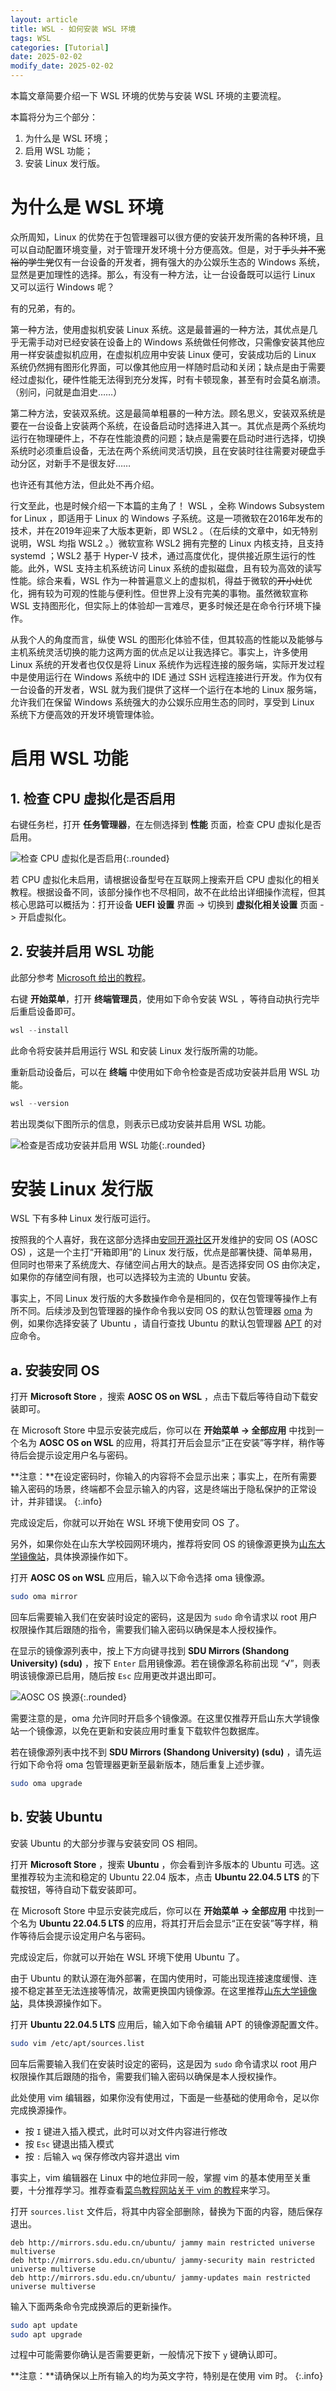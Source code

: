 ```yaml
---
layout: article
title: WSL - 如何安装 WSL 环境
tags: WSL
categories: [Tutorial]
date: 2025-02-02
modify_date: 2025-02-02
---
```


本篇文章简要介绍一下 WSL 环境的优势与安装 WSL 环境的主要流程。

本篇将分为三个部分：

1. 为什么是 WSL 环境；
2. 启用 WSL 功能；
3. 安装 Linux 发行版。

# 为什么是 WSL 环境

众所周知，Linux 的优势在于包管理器可以很方便的安装开发所需的各种环境，且可以自动配置环境变量，对于管理开发环境十分方便高效。但是，对于~~手头并不宽裕的学生党~~仅有一台设备的开发者，拥有强大的办公娱乐生态的 Windows 系统，显然是更加理性的选择。那么，有没有一种方法，让一台设备既可以运行 Linux 又可以运行 Windows 呢？

有的兄弟，有的。

第一种方法，使用虚拟机安装 Linux 系统。这是最普遍的一种方法，其优点是几乎无需手动对已经安装在设备上的 Windows 系统做任何修改，只需像安装其他应用一样安装虚拟机应用，在虚拟机应用中安装 Linux 便可，安装成功后的 Linux 系统仍然拥有图形化界面，可以像其他应用一样随时启动和关闭；缺点是由于需要经过虚拟化，硬件性能无法得到充分发挥，时有卡顿现象，甚至有时会莫名崩溃。（别问，问就是血泪史……）

第二种方法，安装双系统。这是最简单粗暴的一种方法。顾名思义，安装双系统是要在一台设备上安装两个系统，在设备启动时选择进入其一。其优点是两个系统均运行在物理硬件上，不存在性能浪费的问题；缺点是需要在启动时进行选择，切换系统时必须重启设备，无法在两个系统间灵活切换，且在安装时往往需要对硬盘手动分区，对新手不是很友好……

也许还有其他方法，但此处不再介绍。

行文至此，也是时候介绍一下本篇的主角了！ WSL ，全称 Windows Subsystem for Linux ，即适用于 Linux 的 Windows 子系统。这是一项微软在2016年发布的技术，并在2019年迎来了大版本更新，即 WSL2 。（在后续的文章中，如无特别说明，WSL 均指 WSL2 。）微软宣称 WSL2 拥有完整的 Linux 内核支持，且支持 systemd ；WSL2 基于 Hyper-V 技术，通过高度优化，提供接近原生运行的性能。此外，WSL 支持主机系统访问 Linux 系统的虚拟磁盘，且有较为高效的读写性能。综合来看，WSL 作为一种普遍意义上的虚拟机，得益于微软的~~开小灶~~优化，拥有较为可观的性能与便利性。但世界上没有完美的事物。虽然微软宣称 WSL 支持图形化，但实际上的体验却一言难尽，更多时候还是在命令行环境下操作。

从我个人的角度而言，纵使 WSL 的图形化体验不佳，但其较高的性能以及能够与主机系统灵活切换的能力这两方面的优点足以让我选择它。事实上，许多使用 Linux 系统的开发者也仅仅是将 Linux 系统作为远程连接的服务端，实际开发过程中是使用运行在 Windows 系统中的 IDE 通过 SSH 远程连接进行开发。作为仅有一台设备的开发者，WSL 就为我们提供了这样一个运行在本地的 Linux 服务端，允许我们在保留 Windows 系统强大的办公娱乐应用生态的同时，享受到 Linux 系统下方便高效的开发环境管理体验。

# 启用 WSL 功能

## 1. 检查 CPU 虚拟化是否启用

右键任务栏，打开 **任务管理器**，在左侧选择到 **性能** 页面，检查 CPU 虚拟化是否启用。

![检查 CPU 虚拟化是否启用](https://img.picgo.net/2024/12/08/-2024-12-08-14180835760f16e77e43cc.png){:.rounded}

若 CPU 虚拟化未启用，请根据设备型号在互联网上搜索开启 CPU 虚拟化的相关教程。根据设备不同，该部分操作也不尽相同，故不在此给出详细操作流程，但其核心思路可以概括为：打开设备 **UEFI 设置** 界面 -> 切换到 **虚拟化相关设置** 页面 -> 开启虚拟化。

## 2. 安装并启用 WSL 功能

此部分参考 [Microsoft 给出的教程](https://learn.microsoft.com/zh-cn/windows/wsl/install)。

右键 **开始菜单**，打开 **终端管理员**，使用如下命令安装 WSL ，等待自动执行完毕后重启设备即可。

```powershell
wsl --install
```

此命令将安装并启用运行 WSL 和安装 Linux 发行版所需的功能。

重新启动设备后，可以在 **终端** 中使用如下命令检查是否成功安装并启用 WSL 功能。

```powershell
wsl --version
```

若出现类似下图所示的信息，则表示已成功安装并启用 WSL 功能。

![检查是否成功安装并启用 WSL 功能](https://img.picgo.net/2025/02/03/image2c6ab5203c5b1d97.png){:.rounded}

# 安装 Linux 发行版

WSL 下有多种 Linux 发行版可运行。

按照我的个人喜好，我在这部分选择由[安同开源社区](https://aosc.io/)开发维护的安同 OS (AOSC OS) ，这是一个主打“开箱即用”的 Linux 发行版，优点是部署快捷、简单易用，但同时也带来了系统庞大、存储空间占用大的缺点。是否选择安同 OS 由你决定，如果你的存储空间有限，也可以选择较为主流的 Ubuntu 安装。

事实上，不同 Linux 发行版的大多数操作命令是相同的，仅在包管理等操作上有所不同。后续涉及到包管理器的操作命令我以安同 OS 的默认包管理器 [oma](https://github.com/AOSC-Dev/oma) 为例，如果你选择安装了 Ubuntu ，请自行查找 Ubuntu 的默认包管理器 [APT](https://ubuntu.com/server/docs/package-management) 的对应命令。

## a. 安装安同 OS

打开 **Microsoft Store** ，搜索 **AOSC OS on WSL** ，点击下载后等待自动下载安装即可。

在 Microsoft Store 中显示安装完成后，你可以在 **开始菜单 -> 全部应用** 中找到一个名为 **AOSC OS on WSL** 的应用，将其打开后会显示“正在安装”等字样，稍作等待后会提示设定用户名与密码。

**注意：**在设定密码时，你输入的内容将不会显示出来；事实上，在所有需要输入密码的场景，终端都不会显示输入的内容，这是终端出于隐私保护的正常设计，并非错误。
{:.info}

完成设定后，你就可以开始在 WSL 环境下使用安同 OS 了。

另外，如果你处在山东大学校园网环境内，推荐将安同 OS 的镜像源更换为[山东大学镜像站](https://mirrors.sdu.edu.cn)，具体换源操作如下。

打开 **AOSC OS on WSL** 应用后，输入以下命令选择 oma 镜像源。

```bash
sudo oma mirror
```

回车后需要输入我们在安装时设定的密码，这是因为 `sudo` 命令请求以 root 用户权限操作其后跟随的指令，需要我们输入密码以确保是本人授权操作。

在显示的镜像源列表中，按上下方向键寻找到 **SDU Mirrors (Shandong University) (sdu)** ，按下 `Enter` 启用镜像源。若在镜像源名称前出现 “√”，则表明该镜像源已启用，随后按 `Esc` 应用更改并退出即可。

![AOSC OS 换源](https://img.picgo.net/2025/02/03/image687cead3b11faa42.png){:.rounded}

需要注意的是，oma 允许同时开启多个镜像源。在这里仅推荐开启山东大学镜像站一个镜像源，以免在更新和安装应用时重复下载软件包数据库。

若在镜像源列表中找不到 **SDU Mirrors (Shandong University) (sdu)** ，请先运行如下命令将 oma 包管理器更新至最新版本，随后重复上述步骤。

```bash
sudo oma upgrade
```

## b. 安装 Ubuntu

安装 Ubuntu 的大部分步骤与安装安同 OS 相同。

打开 **Microsoft Store** ，搜索 **Ubuntu** ，你会看到许多版本的 Ubuntu 可选。这里推荐较为主流和稳定的 Ubuntu 22.04 版本，点击 **Ubuntu 22.04.5 LTS** 的下载按钮，等待自动下载安装即可。

在 Microsoft Store 中显示安装完成后，你可以在 **开始菜单 -> 全部应用** 中找到一个名为 **Ubuntu 22.04.5 LTS** 的应用，将其打开后会显示“正在安装”等字样，稍作等待后会提示设定用户名与密码。

完成设定后，你就可以开始在 WSL 环境下使用 Ubuntu 了。

由于 Ubuntu 的默认源在海外部署，在国内使用时，可能出现连接速度缓慢、连接不稳定甚至无法连接等情况，故需更换国内镜像源。在这里推荐[山东大学镜像站](https://mirrors.sdu.edu.cn)，具体换源操作如下。

打开 **Ubuntu 22.04.5 LTS** 应用后，输入如下命令编辑 APT 的镜像源配置文件。

```bash
sudo vim /etc/apt/sources.list
```

回车后需要输入我们在安装时设定的密码，这是因为 `sudo` 命令请求以 root 用户权限操作其后跟随的指令，需要我们输入密码以确保是本人授权操作。

此处使用 vim 编辑器，如果你没有使用过，下面是一些基础的使用命令，足以你完成换源操作。

- 按 `I` 键进入插入模式，此时可以对文件内容进行修改
- 按 `Esc` 键退出插入模式
- 按 `:` 后输入 `wq` 保存修改内容并退出 vim

事实上，vim 编辑器在 Linux 中的地位非同一般，掌握 vim 的基本使用至关重要，十分推荐学习。推荐查看[菜鸟教程网站关于 vim 的教程](https://www.runoob.com/linux/linux-vim.html)来学习。

打开 `sources.list` 文件后，将其中内容全部删除，替换为下面的内容，随后保存退出。

```
deb http://mirrors.sdu.edu.cn/ubuntu/ jammy main restricted universe multiverse
deb http://mirrors.sdu.edu.cn/ubuntu/ jammy-security main restricted universe multiverse
deb http://mirrors.sdu.edu.cn/ubuntu/ jammy-updates main restricted universe multiverse
```

输入下面两条命令完成换源后的更新操作。

```bash
sudo apt update
sudo apt upgrade
```

过程中可能需要你确认是否需要更新，一般情况下按下 `y` 键确认即可。

**注意：**请确保以上所有输入的均为英文字符，特别是在使用 vim 时。
{:.info}

